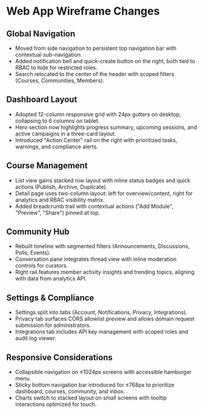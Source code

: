 # Web App Wireframe Changes

## Global Navigation
- Moved from side navigation to persistent top navigation bar with contextual sub-navigation.
- Added notification bell and quick-create button on the right, both tied to RBAC to hide for restricted roles.
- Search relocated to the center of the header with scoped filters (Courses, Communities, Members).

## Dashboard Layout
- Adopted 12-column responsive grid with 24px gutters on desktop, collapsing to 6 columns on tablet.
- Hero section now highlights progress summary, upcoming sessions, and active campaigns in a three-card layout.
- Introduced "Action Center" rail on the right with prioritized tasks, warnings, and compliance alerts.

## Course Management
- List view gains stacked row layout with inline status badges and quick actions (Publish, Archive, Duplicate).
- Detail page uses two-column layout: left for overview/content, right for analytics and RBAC visibility matrix.
- Added breadcrumb trail with contextual actions ("Add Module", "Preview", "Share") pinned at top.

## Community Hub
- Rebuilt timeline with segmented filters (Announcements, Discussions, Polls, Events).
- Conversation pane integrates thread view with inline moderation controls for curators.
- Right rail features member activity insights and trending topics, aligning with data from analytics API.

## Settings & Compliance
- Settings split into tabs (Account, Notifications, Privacy, Integrations).
- Privacy tab surfaces CORS allowlist preview and allows domain request submission for administrators.
- Integrations tab includes API key management with scoped roles and audit log viewer.

## Responsive Considerations
- Collapsible navigation on ≤1024px screens with accessible hamburger menu.
- Sticky bottom navigation bar introduced for ≤768px to prioritize dashboard, courses, community, and inbox.
- Charts switch to stacked layout on small screens with tooltip interactions optimized for touch.
